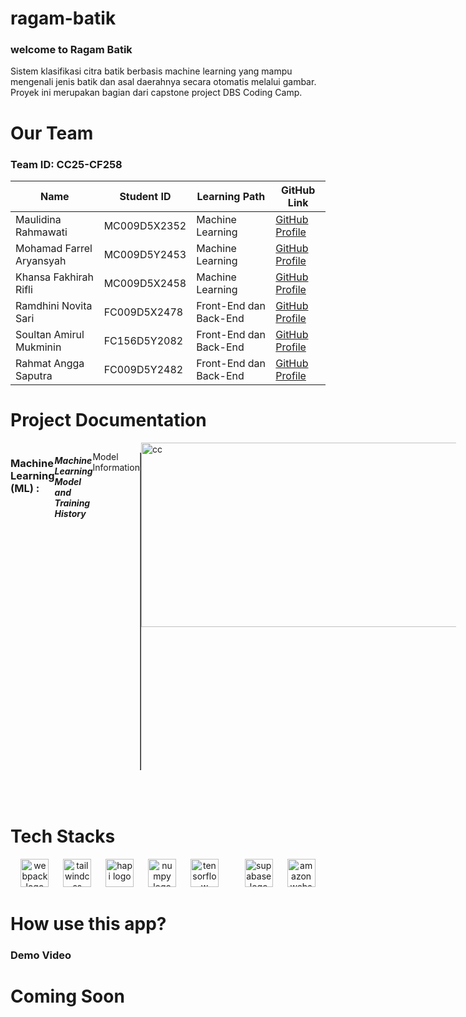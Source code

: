 # ragam-batik
<h3>welcome to Ragam Batik</h3>

Sistem klasifikasi citra batik berbasis machine learning yang mampu mengenali jenis batik dan asal daerahnya secara otomatis melalui gambar. Proyek ini merupakan bagian dari capstone project DBS Coding Camp.


# Our Team

### Team ID: CC25-CF258

| Name                     | Student ID    | Learning Path       | GitHub Link                               |
|--------------------------|---------------|---------------------|-------------------------------------------|
| Maulidina Rahmawati    |  MC009D5X2352 | Machine Learning    | [GitHub Profile](https://github.com/mauliidna)  |
| Mohamad Farrel Aryansyah | MC009D5Y2453  | Machine Learning    | [GitHub Profile](https://github.com/farrelaryansyah)  |
| Khansa Fakhirah Rifli      | MC009D5X2458   | Machine Learning    | [GitHub Profile](https://github.com/Khansafr)|
| Ramdhini Novita Sari   |  FC009D5X2478   | Front-End dan Back-End     | [GitHub Profile](https://github.com/ramdhini)|
| Soultan Amirul Mukminin    | FC156D5Y2082   | Front-End dan Back-End     | [GitHub Profile](https://github.com/soul222)   |
| Rahmat Angga Saputra  | FC009D5Y2482   | Front-End dan Back-End  | [GitHub Profile](https://github.com/Rahmade271) |


# Project Documentation
<!DOCTYPE html>
<html lang="id">
<head>
</head>
<body>
  <div style="display: flex; justify-content: space-between;">
  <h3> Machine Learning (ML) : </h3>
  <h5> Machine Learning Model and Training History</h5>
  <p>Model Information</p>
  <table border="1" cellpadding="8">
    <tr>
      <th>Layer (type)</th>
      <th>Output Shape</th>
      <th>Param #</th>
    </tr>
    <tr>
      <td>mobilenetv2_1.00_224 (Functional)</td>
      <td>(None, 7, 7, 1280)</td>
      <td>2257984</td>
    </tr>
    <tr>
      <td>global_average_pooling2d_1 (GlobalAveragePooling2D)</td>
      <td>(None, 1280)</td>
      <td>0</td>
    </tr>
    <tr>
      <td>dense_2 (Dense)</td>
      <td>(None, 128)</td>
      <td>163968</td>
    </tr>
    <tr>
      <td>dropout_1 (Dropout)</td>
      <td>(None, 128)</td>
      <td>0</td>
    </tr>
    <tr>
      <td>dense_3 (Dense)</td>
      <td>(None, 6)</td>
      <td>774</td>
    </tr>
    <tr>
      <td colspan="2">Total params</td>
      <td>2422726 (9.24 MB)</td>
    </tr>
    <tr>
      <td colspan="2">Trainable params</td>
      <td>164742 (643.52 KB)</td>
    </tr>
    <tr>
      <td colspan="2">Non-trainable params</td>
      <td>2257984 (8.61 MB)</td>
    </tr>
  </table>
  <br>
  <img src="https://ragam-assets.s3.ap-southeast-2.amazonaws.com/Screenshot+2025-06-05+204539.jpg" alt="cc" width="595" height="295">
  </div>
</body>
</html>
<br>
</body>
</html>
<br>


# Tech Stacks

<div align="center">
  <img src="https://img.shields.io/badge/Webpack-8DD6F9?logo=webpack&logoColor=black&style=for-the-badge" height="45" alt="webpack logo"  />
  <img width="15" />
  <img src="https://img.shields.io/badge/Tailwind CSS-06B6D4?logo=tailwindcss&logoColor=black&style=for-the-badge" height="45" alt="tailwindcss logo"  />
  <img width="15" />
  <img src="https://img.shields.io/badge/Hapi.js-%23f06e00?style=for-the-badge&logo=hapi.js&logoColor=white" height="45" alt="hapi logo"  />
  <img width="15" />
  <img src="https://img.shields.io/badge/NumPy-013243?logo=numpy&logoColor=white&style=for-the-badge" height="45" alt="numpy logo"  />
  <img width="15" />
  <img src="https://img.shields.io/badge/TensorFlow-FF6F00?logo=tensorflow&logoColor=black&style=for-the-badge" height="45" alt="tensorflow logo"  />
  <img width="15" />
  <img width="15" />
  <img src="https://img.shields.io/badge/Supabase-3ECF8E?logo=supabase&logoColor=black&style=for-the-badge" height="45" alt="supabase logo"  />
  <img width="15" />
  <img src="https://img.shields.io/badge/Amazon AWS-232F3E?logo=amazonwebservices&logoColor=FF9900&style=for-the-badge" height="45" alt="amazonwebservices logo"  />
</div>
  
</div>
</div>

# How use this app?

### Demo Video

<h1>Coming Soon</h1>
